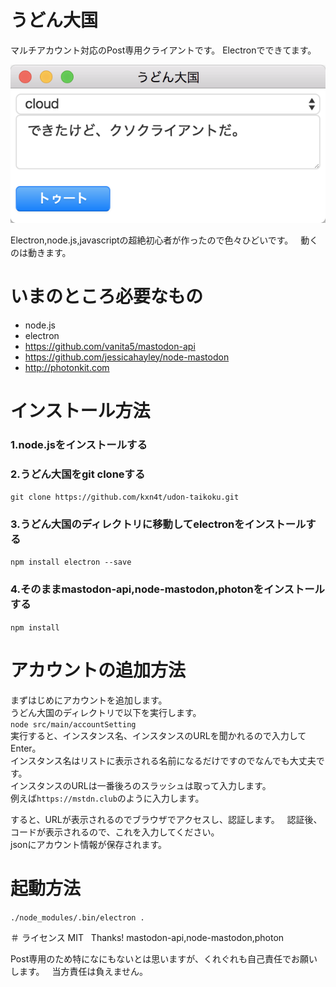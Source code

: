 # うどん大国
マルチアカウント対応のPost専用クライアントです。
Electronでできてます。

![うどん](https://github.com/kxn4t/udon-taikoku/blob/master/udon.png "うどん")

Electron,node.js,javascriptの超絶初心者が作ったので色々ひどいです。  
動くのは動きます。  

# いまのところ必要なもの
- node.js
- electron
- https://github.com/vanita5/mastodon-api
- https://github.com/jessicahayley/node-mastodon
- http://photonkit.com

# インストール方法
### 1.node.jsをインストールする
### 2.うどん大国をgit cloneする  
`git clone https://github.com/kxn4t/udon-taikoku.git`
### 3.うどん大国のディレクトリに移動してelectronをインストールする
`npm install electron --save`
### 4.そのままmastodon-api,node-mastodon,photonをインストールする
`npm install`

# アカウントの追加方法

まずはじめにアカウントを追加します。  
うどん大国のディレクトリで以下を実行します。  
`node src/main/accountSetting`  
実行すると、インスタンス名、インスタンスのURLを聞かれるので入力してEnter。  
インスタンス名はリストに表示される名前になるだけですのでなんでも大丈夫です。  
インスタンスのURLは一番後ろのスラッシュは取って入力します。  
例えば`https://mstdn.club`のように入力します。  

すると、URLが表示されるのでブラウザでアクセスし、認証します。  
認証後、コードが表示されるので、これを入力してください。  
jsonにアカウント情報が保存されます。  

# 起動方法
`./node_modules/.bin/electron .`

＃ ライセンス
MIT  
Thanks! mastodon-api,node-mastodon,photon

Post専用のため特になにもないとは思いますが、くれぐれも自己責任でお願いします。  
当方責任は負えません。

